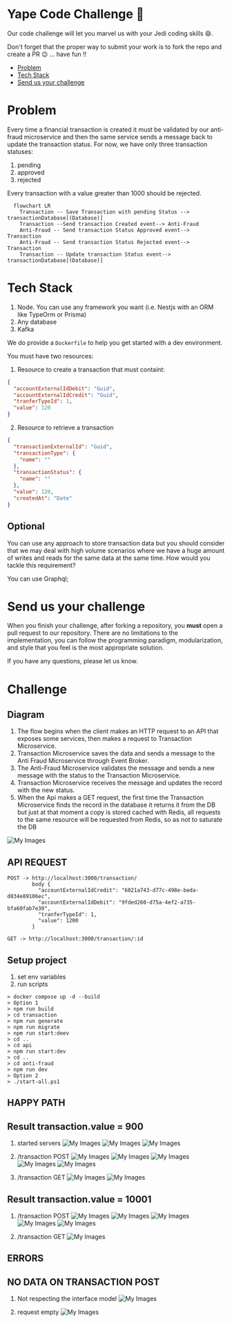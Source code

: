# Yape Code Challenge :rocket:

Our code challenge will let you marvel us with your Jedi coding skills :smile:.

Don't forget that the proper way to submit your work is to fork the repo and create a PR :wink: ... have fun !!

- [Problem](#problem)
- [Tech Stack](#tech_stack)
- [Send us your challenge](#send_us_your_challenge)

# Problem

Every time a financial transaction is created it must be validated by our anti-fraud microservice and then the same service sends a message back to update the transaction status.
For now, we have only three transaction statuses:

<ol>
  <li>pending</li>
  <li>approved</li>
  <li>rejected</li>  
</ol>

Every transaction with a value greater than 1000 should be rejected.

```mermaid
  flowchart LR
    Transaction -- Save Transaction with pending Status --> transactionDatabase[(Database)]
    Transaction --Send transaction Created event--> Anti-Fraud
    Anti-Fraud -- Send transaction Status Approved event--> Transaction
    Anti-Fraud -- Send transaction Status Rejected event--> Transaction
    Transaction -- Update transaction Status event--> transactionDatabase[(Database)]
```

# Tech Stack

<ol>
  <li>Node. You can use any framework you want (i.e. Nestjs with an ORM like TypeOrm or Prisma) </li>
  <li>Any database</li>
  <li>Kafka</li>    
</ol>

We do provide a `Dockerfile` to help you get started with a dev environment.

You must have two resources:

1. Resource to create a transaction that must containt:

```json
{
  "accountExternalIdDebit": "Guid",
  "accountExternalIdCredit": "Guid",
  "tranferTypeId": 1,
  "value": 120
}
```

2. Resource to retrieve a transaction

```json
{
  "transactionExternalId": "Guid",
  "transactionType": {
    "name": ""
  },
  "transactionStatus": {
    "name": ""
  },
  "value": 120,
  "createdAt": "Date"
}
```

## Optional

You can use any approach to store transaction data but you should consider that we may deal with high volume scenarios where we have a huge amount of writes and reads for the same data at the same time. How would you tackle this requirement?

You can use Graphql;

# Send us your challenge

When you finish your challenge, after forking a repository, you **must** open a pull request to our repository. There are no limitations to the implementation, you can follow the programming paradigm, modularization, and style that you feel is the most appropriate solution.

If you have any questions, please let us know.

# Challenge

## Diagram

1. The flow begins when the client makes an HTTP request to an API that exposes some services, then makes a request to Transaction Microservice.
2. Transaction Microservice saves the data and sends a message to the Anti Fraud Microservice through Event Broker.
3. The Anti-Fraud Microservice validates the message and sends a new message with the status to the Transaction Microservice.
4. Transaction Microservice receives the message and updates the record with the new status.
5. When the Api makes a GET request, the first time the Transaction Microservice finds the record in the database it returns it from the DB but just at that moment a copy is stored
   cached with Redis, all requests to the same resource will be requested from Redis, so as not to saturate the DB

![My Images](images/architecture.png)

## API REQUEST

```
POST -> http://localhost:3000/transaction/
        body {
          "accountExternalIdCredit": "6021a743-d77c-498e-beda-d834e89106ec",
          "accountExternalIdDebit": "9fded260-d75a-4ef2-a735-bfa60fab7e30",
          "tranferTypeId": 1,
          "value": 1200
        }

GET -> http://localhost:3000/transaction/:id

```

## Setup project

1. set env variables
2. run scripts

```
> docker compose up -d --build
> Option 1
> npm run build
> cd transaction
> npm run generate
> npm run migrate
> npm run start:deev
> cd ..
> cd api
> npm run start:dev
> cd ..
> cd anti-fraud
> npm run dev
> Option 2
> ./start-all.ps1
```

## HAPPY PATH

## Result transaction.value = 900

1. started servers
![My Images](images/init-api.png)
![My Images](images/init-transaction.png)
![My Images](images/init-anti-fraud.png)

2. /transaction POST
![My Images](images/post-transaction.png)
![My Images](images/response-api.png)
![My Images](images/response-transaction.png)
![My Images](images/response-anti-fraud.png)
![My Images](images/db-result.png)

3. /transaction GET
![My Images](images/get-transaction.png)
![My Images](images/response-redis.png)

## Result transaction.value = 10001

1. /transaction POST
![My Images](images/post-transaction2.png)
![My Images](images/response-api2.png)
![My Images](images/response-transaction2.png)
![My Images](images/response-anti-fraud2.png)
![My Images](images/db-result2.png)

2. /transaction GET
![My Images](images/get-transaction2.png)

## ERRORS

## NO DATA ON TRANSACTION POST
1. Not respecting the interface model
![My Images](images/error-response-transaction1.png)

2. request empty
![My Images](images/error-response-transaction2.png)


